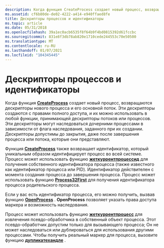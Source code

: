 ```yaml
---
description: Когда функция CreateProcess создает новый процесс, возвращаются дескрипторы нового процесса и его основной поток.
ms.assetid: cf6b80de-de02-4222-a414-e940ffaed8fe
title: Дескрипторы процессов и идентификаторы
ms.topic: article
ms.date: 05/31/2018
ms.openlocfilehash: 39a1ec0acb6535f8f64b9f4bd0815392d61fccbc
ms.sourcegitcommit: 831e8f3db78ab820e1710cede244553c70e50500
ms.translationtype: MT
ms.contentlocale: ru-RU
ms.lasthandoff: 01/07/2021
ms.locfileid: "104345445"
---
```

# <a name="process-handles-and-identifiers"></a>Дескрипторы процессов и идентификаторы

Когда функция [**CreateProcess**](/windows/win32/api/processthreadsapi/nf-processthreadsapi-createprocessa) создает новый процесс, возвращаются дескрипторы нового процесса и его основной поток. Эти дескрипторы создаются с правами полного доступа, и их можно использовать в любой функции, принимающей дескрипторы потоков или процессов. Эти дескрипторы могут наследоваться дочерними процессами в зависимости от флага наследования, заданного при их создании. Дескрипторы допустимы до закрытия, даже после завершения процесса или потока, которые они представляют.

Функция [**CreateProcess**](/windows/win32/api/processthreadsapi/nf-processthreadsapi-createprocessa) также возвращает идентификатор, который уникальным образом идентифицирует процесс во всей системе. Процесс может использовать функцию [**жеткуррентпроцессид**](/windows/win32/api/processthreadsapi/nf-processthreadsapi-getcurrentprocessid) для получения собственного идентификатора процесса (также известного как идентификатор процесса или PID). Идентификатор действителен с момента создания процесса до завершения процесса. Процесс может использовать функцию [**Process32First**](/windows/win32/api/tlhelp32/nf-tlhelp32-process32first) для получения идентификатора процесса родительского процесса.

Если у вас есть идентификатор процесса, его можно получить, вызвав функцию [**OpenProcess**](/windows/win32/api/processthreadsapi/nf-processthreadsapi-openprocess) . **OpenProcess** позволяет указать права доступа маркера и возможность наследования.

Процесс может использовать функцию [**жеткуррентпроцесс**](/windows/win32/api/processthreadsapi/nf-processthreadsapi-getcurrentprocess) для извлечения псевдо-обработчика в собственный объект процесса. Этот псевдо-обработчик допустим только для вызывающего процесса; Он не может наследоваться или дублироваться для использования другими процессами. Чтобы получить реальный маркер для процесса, вызовите функцию [**дупликатехандле**](/windows/win32/api/handleapi/nf-handleapi-duplicatehandle) .

 

 
